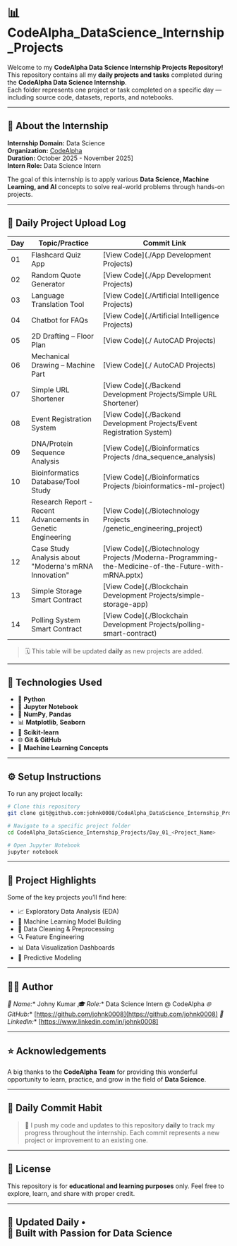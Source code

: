 # 📊 CodeAlpha_DataScience_Internship_Projects

Welcome to my **CodeAlpha Data Science Internship Projects Repository!**  
This repository contains all my **daily projects and tasks** completed during the **CodeAlpha Data Science Internship**.  
Each folder represents one project or task completed on a specific day — including source code, datasets, reports, and notebooks.

---

## 🚀 **About the Internship**

**Internship Domain:** Data Science  
**Organization:** [CodeAlpha](https://www.codealpha.tech/)  
**Duration:** October 2025 - November 2025]  
**Intern Role:** Data Science Intern  

The goal of this internship is to apply various **Data Science, Machine Learning, and AI** concepts to solve real-world problems through hands-on projects.

---

## 📅 **Daily Project Upload Log**


| Day | Topic/Practice | Commit Link |
|-----|----------------|-------------|
| 01 | Flashcard Quiz App | [View Code](./App Development Projects) |
| 02 | Random Quote Generator | [View Code](./App Development Projects) |
| 03 | Language Translation Tool | [View Code](./Artificial Intelligence Projects) |
| 04 | Chatbot for FAQs | [View Code](./Artificial Intelligence Projects) |
| 05 | 2D Drafting – Floor Plan  | [View Code](./ AutoCAD Projects) |
| 06 | Mechanical Drawing – Machine Part  | [View Code](./ AutoCAD Projects) |
| 07 | Simple URL Shortener   | [View Code](./Backend Development Projects/Simple URL Shortener) |
| 08 | Event Registration System   | [View Code](./Backend Development Projects/Event Registration System) |
| 09 | DNA/Protein Sequence Analysis   | [View Code](./Bioinformatics Projects /dna_sequence_analysis) |
| 10 | Bioinformatics Database/Tool Study   | [View Code](./Bioinformatics Projects /bioinformatics-ml-project) |
| 11 | Research Report - Recent Advancements in Genetic Engineering   | [View Code](./Biotechnology Projects  /genetic_engineering_project) |
| 12 | Case Study Analysis about "Moderna's mRNA Innovation"   | [View Code](./Biotechnology Projects  /Moderna-Programming-the-Medicine-of-the-Future-with-mRNA.pptx) |
| 13 | Simple Storage Smart Contract   | [View Code](./Blockchain Development Projects/simple-storage-app)|
| 14 | Polling System Smart Contract   | [View Code](./Blockchain Development Projects/polling-smart-contract) |





> 🗓️ This table will be updated **daily** as new projects are added.

---

## 🧩 **Technologies Used**

- 🐍 **Python**
- 📘 **Jupyter Notebook**
- 🧮 **NumPy**, **Pandas**
- 📊 **Matplotlib**, **Seaborn**
- 🤖 **Scikit-learn**
- 🌐 **Git & GitHub**
- 🧠 **Machine Learning Concepts**

---

## ⚙️ **Setup Instructions**

To run any project locally:

```bash
# Clone this repository
git clone git@github.com:johnk0008/CodeAlpha_DataScience_Internship_Projects.git

# Navigate to a specific project folder
cd CodeAlpha_DataScience_Internship_Projects/Day_01_<Project_Name>

# Open Jupyter Notebook
jupyter notebook
````

---

## 🧾 **Project Highlights**

Some of the key projects you’ll find here:

* 📈 Exploratory Data Analysis (EDA)
* 🧠 Machine Learning Model Building
* 🧹 Data Cleaning & Preprocessing
* 🔍 Feature Engineering
* 📊 Data Visualization Dashboards
* 🤖 Predictive Modeling

---

## 🧑‍💻 **Author**

*👤 Name:** Johny Kumar
*🎓 Role:** Data Science Intern @ CodeAlpha
*🌐 GitHub:** [https://github.com/johnk0008](https://github.com/johnk0008)
*💼 LinkedIn:** [https://www.linkedin.com/in/johnk0008]

---

## ⭐ **Acknowledgements**

A big thanks to the **CodeAlpha Team** for providing this wonderful opportunity to learn, practice, and grow in the field of **Data Science**.

---

## 📅 **Daily Commit Habit**

> 🧩 I push my code and updates to this repository **daily** to track my progress throughout the internship.
> Each commit represents a new project or improvement to an existing one.

---

## 📜 **License**

This repository is for **educational and learning purposes** only.
Feel free to explore, learn, and share with proper credit.

---
**📅 Updated Daily •   
🚀 Built with Passion for Data Science**
---
